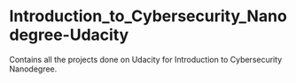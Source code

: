 # Introduction_to_Cybersecurity_Nanodegree-Udacity
Contains all the projects done on Udacity for Introduction to Cybersecurity Nanodegree.
